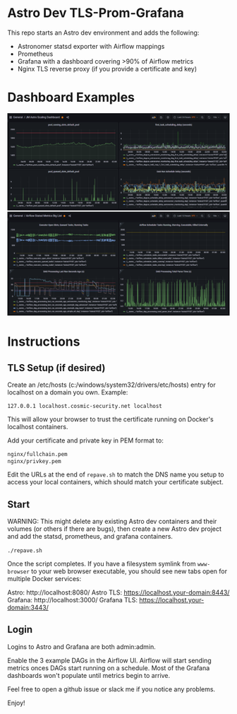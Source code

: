 # Astro Dev TLS-Prom-Grafana

This repo starts an Astro dev environment and adds the following:
- Astronomer statsd exporter with Airflow mappings
- Prometheus
- Grafana with a dashboard covering >90% of Airflow metrics
- Nginx TLS reverse proxy (if you provide a certificate and key)

# Dashboard Examples

![Scaling Dashboard](img/scaling.png?raw=true "Scaling Dashboard")
![Metrics Big List](img/big-list.png?raw=true "Metrics Big List")


# Instructions 

## TLS Setup (if desired)

Create an /etc/hosts (c:/windows/system32/drivers/etc/hosts) entry for localhost on a domain you own. Example:

```
127.0.0.1 localhost.cosmic-security.net localhost
```
This will allow your browser to trust the certificate running on Docker's localhost containers.

Add your certificate and private key in PEM format to:

```
nginx/fullchain.pem
nginx/privkey.pem
```

Edit the URLs at the end of `repave.sh` to match the DNS name you setup to access your local containers, which should match your certificate subject.

## Start

WARNING: This might delete any existing Astro dev containers and their volumes (or others if there are bugs), then create a new Astro dev project and add the statsd, prometheus, and grafana containers.

```./repave.sh```

Once the script completes. If you have a filesystem symlink from `www-browser` to your web browser executable, you should see new tabs open for multiple Docker services:

Astro: http://localhost:8080/ 
Astro TLS: https://localhost.your-domain:8443/
Grafana: http://localhost:3000/
Grafana TLS: https://localhost.your-domain:3443/

## Login

Logins to Astro and Grafana are both admin:admin.

Enable the 3 example DAGs in the Airflow UI. Airflow will start sending metrics onces DAGs start running on a schedule. Most of the Grafana dashboards won't populate until metrics begin to arrive.

Feel free to open a github issue or slack me if you notice any problems.

Enjoy!

